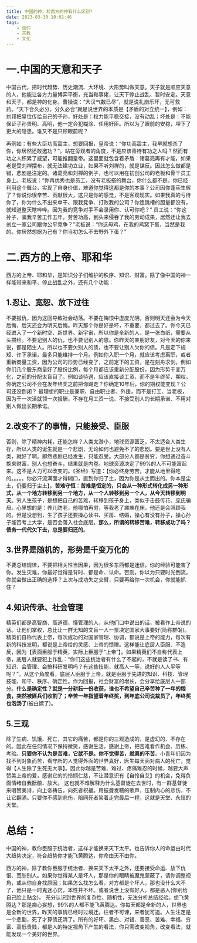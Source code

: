 ```yaml
---
title: 中国的神，和西方的神有什么区别?
date: 2023-03-30 10:02:46
tags:
    - 信仰
    - 宗教
    - 文化
---
```

# 一.中国的天意和天子
中国古代，把时代趋势、历史潮流、大环境、大形势叫做天意。天子就是顺应天意的人，他能让各方力量博弈平衡，充当和事佬，让天下停止战乱、暂时安定。天意和天子，都是神的化身。曹操说：“大汉气数已尽”，就是说礼崩乐坏，无可救药。“天下合久必分，分久必合”就是说世界的本质是【矛盾的对立统一】，例如：刘邦把皇位传给自己的子孙，好处是：权力能平稳交接，没有动乱；坏处是：不能保证子孙贤明、高明，他一定会犯糊涂、任用奸臣。所以为了眼前的安稳，埋下了更大的隐患。谁又不是只顾眼前呢？

再例如：有些大臣功高震主，想要回报，皇帝说：“你功高震主，我早就想杀了你，你居然还敢邀功？”。站在旁观者的角度，不是应该善待有功之人吗？然而有功之人积累了威望，可能推翻皇帝。这里面就包含着矛盾：诸葛亮再有才能，如果老是受刘禅摆布，就无法建功立业，如果不听刘禅的，就是谋反。因此怎么做都是错，悲剧是注定的。诸葛亮和刘禅的例子，也可以用在初创公司的老板和骨干员工身上。老板说：“你再优秀也是员工，没有老板搭的舞台，你什么都不是。你已经利用这个舞台，实现了自身价值，难道你觉得这都是你的本事？公司因你蓬荜生辉了？你说你很辛苦、贡献很大，这只是你的感觉，不是客观现实。如果我真的亏待你了，你为什么不出来单干、跟我竞争、打败我的公司？你连跳槽的胆量都没有，就知道整天瞎哔哔。因为我的竞争对手不会录用你、认可你吧？”
员工说：“你这孙子，骗我辛苦工作五年，劳苦功高，到头来侵吞了我的劳动成果，居然还让我去创立一家公司跟你公平竞争？”老板说：“你这母鸡，在我的鸡窝下蛋，当然是我的。你居然想据为己有？你当初怎么不去野外下蛋？”

# 二.西方的上帝、耶和华

西方的上帝、耶和华，是知识分子们维护的秩序、知识、财富。除了像中国的神一样能带来和平、停止战乱之外，还有几个功能：

## 1.忍让、宽恕、放下过往
不要报仇，因为这回导致社会动荡。不要在悔恨中虚度光阴，否则明天还会为今天后悔，后天还会为明天后悔。昨天那个你是好是坏，不重要，都过去了。你今天已经进入了一个新时空、新世界、新宇宙，所以你是全新的人，是一张白纸，需要从头描绘。不要记别人的仇，也不要记别人的恩。你昨天的亲朋好友，对今天的你来说，都是陌生人。所以也不要欠别人的债，也不要让别人欠你的债。凡是定下规矩、许下承诺，最多只能维持一个月。例如你入职一个月，就应该考虑离职，或者重新商量工资，因为公司的形势已经变了，之前定下的工资，是在刻舟求剑。例如你们几个股东商量好了股份比例，每个月都应该重新分配股份，因为形势千变万化，之前的分配太盲目了。例如谈待遇，应该直接谈工资，而不是年终奖、期权。你确定公司不会在发年终奖之前把你踢走？你确定10年后，你的期权能变现？公司还没倒闭？ 最理想的职业是兼职、自由职业者、外援，而不是打工、当老板，因为干一次活就领一次报酬，不存在月工资一说、不接受别人的长期承诺、不用对别人做出长期承诺。

## 2.改变不了的事情，只能接受、臣服
否则，除了精神内耗，还能怎样？人类太渺小，地球资源匮乏，不太适合人类生存，所以人类的诞生就是一个悲剧，无论如何也避免不了的悲剧。要是世上没有人类，就好了啊。即然悲剧已经发生，只能忍受。大部分人都是贫穷，你想通过奋斗换来财富，别人也想奋斗，结果就是内卷。地球资源决定了99%的人不可能富起来。这不是人力可以改变的。《圣经》写道：【你必终身劳苦，才能从地里得吃的。。。。。你必汗流满面才得糊口，直到你归了土，因为你是从土而出的。你本是尘土，仍要归于尘土】。**苦难守恒：苦难是恒定的，只会从一种形式转化成另一种形式，从一个地方转移到另一个地方，从一个人转移到另一个人，从今天转移到明天**。穷人生孩子，是想把自己的苦难，转移到孩子身上，类似于击鼓传花、庞氏骗局。心里想的是：养儿防老，他哪怕再穷，等我老了瘫痪在床，他还是会照顾我的。但是没想到，生了孩子还要操心读书、买房、结婚，操心有没有孙子，操心孙子能否考上大学，是否会落入社会底层。**那么，所谓的转移苦难，转移成功了吗？债务一代代欠下去，总是要归还的**。

## 3.世界是随机的，形势是千变万化的
不要总结规律，不要把相关性当因果，因为很多东西都是迷信。你的经验可能害了你。发生灾难，你最好觉得是背时、都是命、认命。否则，你以为只要时光倒流，你就会做出正确的选择？上次与成功失之交臂，只要再给你一次机会，你就能抓住？

## 4.知识传承、社会管理
精英们都是高智商、高道德、懂管理的人，从他们口中说出的话，被看作上帝说的话。让他们掌权，总比让一群无知的文盲一人一票决定国家大事要好(简称群氓)。精英们自称代表上帝，每次成功的对国家管理、协调，都说是上帝的能力，每次有新的科技发明，都说是上帝给的灵感、上帝的馈赠。这样能让底层人臣服、不造反，因为【表面臣服于精英，实际上臣服于“上帝”】。如果精英们不自称代表上帝，底层人就要犯上作乱：“你们这些统治者有什么了不起的，不就是读了书、有知识、会管理、会搞科研发明吗？有这些技能，就高人一等，说好的人人平等呢？”。从这个角度看，底层人臣服于上帝，就是臣服于先进的知识、科技、管理技能、和平、秩序、确定性。作为回报，社会财富的增长，会分享给底层人一部分。**什么是确定性？就是一分耕耘一份收获，谁也不希望自己辛苦种了一年的粮食，突然被匪兵们收割了；辛苦一年指望着年终奖，到年底公司说裁员了，年终奖也泡汤了**(被白嫖了)。

## 5.三观
除了生病、饥饿、死亡，其它的痛苦，都是你的三观造成的，是虚幻的、不存在的。因此在任何情况下保持微笑，感谢生活，感谢上帝，把苦难看作机会、历练、考验。**只要你不认为是苦难，它就不是。你不觉得苦，就真的不苦**。小青年们因为找不到对象而苦，看守所的人觉得外面的世界真好，医生每天面对病人的死亡，觉得【人生除了生死无大事】。因此你越是苦难、难过、疼痛难忍的时候，越要大声赞美上帝的爱，感谢它的的怜悯仁慈，不让潜意识有【自怜自艾】的机会，免得负面情绪自我酝酿、放大。
这也就不难解释为什么基督徒在去世时，有一群基督徒来唱赞美诗，向上帝祷告，向死者祝福。用振聋发聩的歌声，压制内心的悲伤，不让它翻涌。只要你不感到悲伤，陪同死者笑着走完最后一程，这就是天堂、永恒的天堂。



# 总结：
中国的神，教你臣服于统治者，这样才能换来天下太平。也告诉你人的命运由时代大趋势决定，符合趋势你才能飞黄腾达，你命由天不由你。

西方的神，除了教你臣服于统治者、换来天下太平之外，还要接受命运、放下仇恨、宽恕别人。如果你觉得某人是坏人，那是你的眼睛被魔鬼蒙蔽了，请你调整视角，或从你自身找原因；如果怎么找怎么看，对方都是个坏人，那也没什么大不了，他只是一时鬼迷心窍，本性并不坏。或者说世上没有好人，都是恶人(你别给自己脸上贴金)。 充分认识到世界的复杂性、随机性，无法分析总结经验。想飞黄腾达？那是痴心妄想，99%的人都不能飞黄腾达。你每天都是全新的人，世界也是全新的世界，昨天的事情已经时过境迁。往者不可谏，来者犹可追。人生注定是一个悲剧，死了才算债还清了。所有的好坏、黑白、对错、善恶、苦难、幸福、穷富、高低贵贱，都是人的特定视角下产生的看法，你只需改变视角，改变看法，就能发现一个美好的世界。